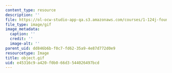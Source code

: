 ```yaml
---
content_type: resource
description: ''
file: https://ol-ocw-studio-app-qa.s3.amazonaws.com/courses/1-124j-foundations-of-software-engineering-fall-2000/e45316c9a420f0b066d3544026497bcd_object.gif
file_type: image/gif
image_metadata:
  caption: ''
  credit: ''
  image-alt: ''
parent_uid: dd846b6b-f0c7-fd62-35a9-4e87d772d0e9
resourcetype: Image
title: object.gif
uid: e45316c9-a420-f0b0-66d3-544026497bcd
---
```

